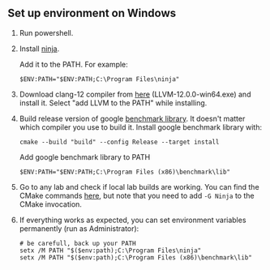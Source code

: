 ## Set up environment on Windows

1. Run powershell.

2. Install [ninja](https://github.com/ninja-build/ninja/releases). 
    
    Add it to the PATH. For example:
    ```
    $ENV:PATH="$ENV:PATH;C:\Program Files\ninja"
    ```
3. Download clang-12 compiler from [here](https://github.com/llvm/llvm-project/releases/tag/llvmorg-12.0.0) (LLVM-12.0.0-win64.exe) and install it. Select "add LLVM to the PATH" while installing.

4. Build release version of google [benchmark library](https://github.com/google/benchmark#installation). It doesn't matter which compiler you use to build it. Install google benchmark library with:
    ```
    cmake --build "build" --config Release --target install
    ```
    Add google benchmark library to PATH
    ```
    $ENV:PATH="$ENV:PATH;C:\Program Files (x86)\benchmark\lib"
    ```
5. Go to any lab and check if local lab builds are working. You can find the CMake commands [here](https://github.com/dendibakh/perf-ninja/blob/main/GetStarted.md#how-to-build-lab-assignments), but note that you need to add `-G Ninja` to the CMake invocation.

6. If everything works as expected, you can set environment variables permanently (run as Administrator):
    ```
    # be carefull, back up your PATH
    setx /M PATH "$($env:path);C:\Program Files\ninja"
    setx /M PATH "$($env:path);C:\Program Files (x86)\benchmark\lib"
    ```